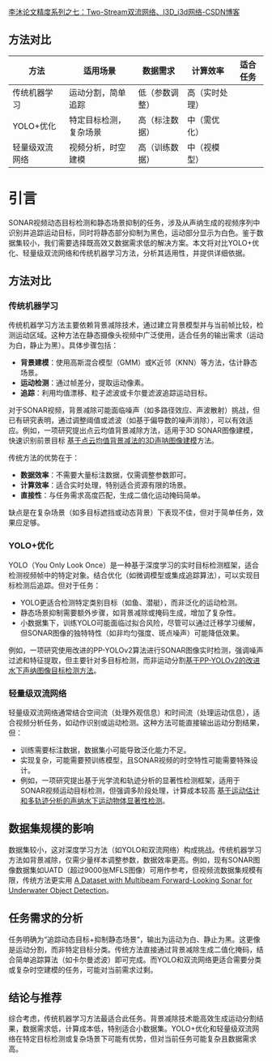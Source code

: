 [李沐论文精度系列之七：Two-Stream双流网络、I3D\_i3d网络-CSDN博客](https://blog.csdn.net/qq_56591814/article/details/127873069)

## 方法对比


| 方法           | 适用场景               | 数据需求       | 计算效率       | 适合任务 |
| -------------- | ---------------------- | -------------- | -------------- | -------- |
| 传统机器学习   | 运动分割，简单追踪     | 低（参数调整） | 高（实时处理） |          |
| YOLO+优化      | 特定目标检测，复杂场景 | 高（标注数据） | 中（需优化）   |          |
| 轻量级双流网络 | 视频分析，时空建模     | 高（训练数据） | 中（视模型）   |          |

# 引言

SONAR视频动态目标检测和静态场景抑制的任务，涉及从声纳生成的视频序列中识别并追踪运动目标，同时将静态部分抑制为黑色，运动部分显示为白色。鉴于数据集较小，我们需要选择既高效又数据需求低的解决方案。本文将对比YOLO+优化、轻量级双流网络和传统机器学习方法，分析其适用性，并提供详细依据。

## 方法对比

### 传统机器学习

传统机器学习方法主要依赖背景减除技术，通过建立背景模型并与当前帧比较，检测运动区域。这种方法在静态摄像头视频中广泛使用，适合任务的输出需求（运动为白，静止为黑）。具体步骤包括：

* **背景建模**：使用高斯混合模型（GMM）或K近邻（KNN）等方法，估计静态场景。
* **运动检测**：通过帧差分，提取运动像素。
* **追踪**：利用均值漂移、粒子滤波或卡尔曼滤波追踪运动目标。

对于SONAR视频，背景减除可能面临噪声（如多路径效应、声波散射）挑战，但已有研究表明，通过调整阈值或滤波（如基于偏导数的噪声消除），可以有效适应。例如，一项研究提出点云均值背景减除方法，适用于3D SONAR图像建模，快速识别前景目标 [基于点云均值背景减法的3D声呐图像建模](https://patents.justia.com/patent/11217018)方法。

传统方法的优势在于：

* **数据效率**：不需要大量标注数据，仅需调整参数即可。
* **计算效率**：适合实时处理，特别适合资源有限的场景。
* **直接性**：与任务需求高度匹配，生成二值化运动掩码简单。

缺点是在复杂场景（如多目标遮挡或动态背景）下表现不佳，但对于简单任务，效果应足够。

### YOLO+优化

YOLO（You Only Look Once）是一种基于深度学习的实时目标检测框架，适合检测视频帧中的特定对象。结合优化（如微调模型或集成追踪算法），可以实现目标检测后追踪。但对于任务：

* YOLO更适合检测特定类别目标（如鱼、潜艇），而非泛化的运动检测。
* 静态场景抑制需要额外步骤，如背景减除或掩码生成，增加了复杂性。
* 小数据集下，训练YOLO可能面临过拟合风险，尽管可以通过迁移学习缓解，但SONAR图像的独特特性（如非均匀强度、斑点噪声）可能降低效果。

例如，一项研究使用改进的PP-YOLOv2算法进行SONAR图像实时检测，强调噪声过滤和特征提取，但主要针对多目标检测，而非运动分割[基于PP-YOLOv2的改进水下声纳图像目标检测方法](https://www.hindawi.com/journals/js/2022/5827499/)。

### 轻量级双流网络

轻量级双流网络通常结合空间流（处理外观信息）和时间流（处理运动信息），适合视频分析任务，如动作识别或运动检测。这种方法可能直接输出运动分割结果，但：

* 训练需要标注数据，数据集小可能导致泛化能力不足。
* 实现复杂，可能需要预训练模型，且SONAR视频的时空特性可能需要特殊设计。
* 例如，一项研究提出基于光学流和轨迹分析的显著性检测框架，适用于SONAR视频运动目标检测，但强调多阶段处理，计算成本较高 [基于运动估计和多轨迹分析的声纳水下运动物体显著性检测](https://www.sciencedirect.com/science/article/abs/pii/S0031320324007945)。

## 数据集规模的影响

数据集较小，这对深度学习方法（如YOLO和双流网络）构成挑战。传统机器学习方法如背景减除，仅需少量样本调整参数，数据效率更高。例如，现有SONAR图像数据集如UATD（超过9000张MFLS图像）可用作参考，但视频流数据集规模有限，传统方法更实用 [A Dataset with Multibeam Forward-Looking Sonar for Underwater Object Detection](https://www.nature.com/articles/s41597-022-01854-w)。


## 任务需求的分析

任务明确为“追踪动态目标+抑制静态场景”，输出为运动为白、静止为黑。这更像是运动分割，而非特定目标分类。传统方法直接通过背景减除生成二值化掩码，结合简单追踪算法（如卡尔曼滤波）即可完成。而YOLO和双流网络更适合需要分类或复杂时空建模的任务，可能对当前需求过剩。

## 结论与推荐

综合考虑，传统机器学习方法最适合此任务。背景减除技术能高效生成运动分割结果，数据需求低，计算成本低，特别适合小数据集。YOLO+优化和轻量级双流网络在特定目标检测或复杂场景下可能有优势，但对当前任务可能复杂且数据需求高。
